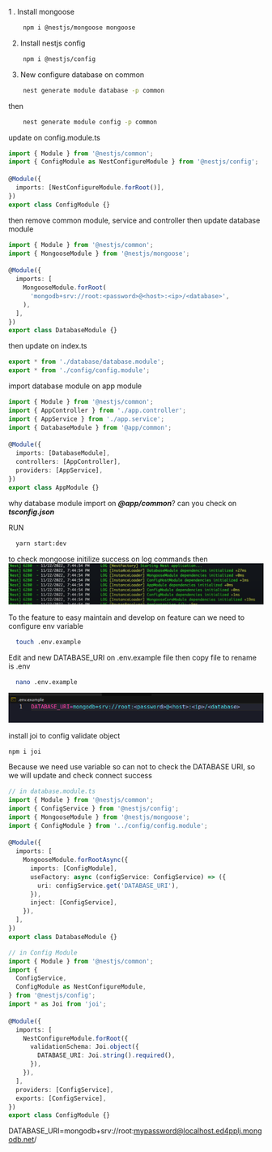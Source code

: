 1 . Install mongoose

```bash
    npm i @nestjs/mongoose mongoose
```

2. Install nestjs config

```bash
    npm i @nestjs/config
```

3. New configure database on common

```bash
    nest generate module database -p common
```

then

```bash
    nest generate module config -p common
```

update on config.module.ts

```ts
import { Module } from '@nestjs/common';
import { ConfigModule as NestConfigureModule } from '@nestjs/config';

@Module({
  imports: [NestConfigureModule.forRoot()],
})
export class ConfigModule {}
```

then remove common module, service and controller
then update database module

```ts
import { Module } from '@nestjs/common';
import { MongooseModule } from '@nestjs/mongoose';

@Module({
  imports: [
    MongooseModule.forRoot(
      'mongodb+srv://root:<password>@<host>:<ip>/<database>',
    ),
  ],
})
export class DatabaseModule {}
```

then update on index.ts

```ts
export * from './database/database.module';
export * from './config/config.module';
```

import database module on app module

```ts
import { Module } from '@nestjs/common';
import { AppController } from './app.controller';
import { AppService } from './app.service';
import { DatabaseModule } from '@app/common';

@Module({
  imports: [DatabaseModule],
  controllers: [AppController],
  providers: [AppService],
})
export class AppModule {}
```

why database module import on **_@app/common_**? can you check on **_tsconfig.json_**

RUN

```bash
  yarn start:dev
```

to check mongoose initilize success on log commands then
![success](image.png)

To the feature to easy maintain and develop on feature can we need to configure env variable

```bash
  touch .env.example
```

Edit and new DATABASE_URI on .env.example file then copy file to rename is .env

```bash
  nano .env.example
```

![env example](image-1.png)

install joi to config validate object

```
npm i joi
```

Because we need use variable so can not to check the DATABASE URI, so we will update and check connect success

```ts
// in database.module.ts
import { Module } from '@nestjs/common';
import { ConfigService } from '@nestjs/config';
import { MongooseModule } from '@nestjs/mongoose';
import { ConfigModule } from '../config/config.module';

@Module({
  imports: [
    MongooseModule.forRootAsync({
      imports: [ConfigModule],
      useFactory: async (configService: ConfigService) => ({
        uri: configService.get('DATABASE_URI'),
      }),
      inject: [ConfigService],
    }),
  ],
})
export class DatabaseModule {}
```

```ts
// in Config Module
import { Module } from '@nestjs/common';
import {
  ConfigService,
  ConfigModule as NestConfigureModule,
} from '@nestjs/config';
import * as Joi from 'joi';

@Module({
  imports: [
    NestConfigureModule.forRoot({
      validationSchema: Joi.object({
        DATABASE_URI: Joi.string().required(),
      }),
    }),
  ],
  providers: [ConfigService],
  exports: [ConfigService],
})
export class ConfigModule {}
```
DATABASE_URI=mongodb+srv://root:mypassword@localhost.ed4pplj.mongodb.net/